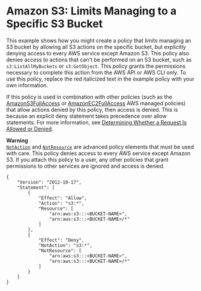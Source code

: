 # Amazon S3: Limits Managing to a Specific S3 Bucket<a name="reference_policies_examples_s3_deny-except-bucket"></a>

This example shows how you might create a policy that limits managing an S3 bucket by allowing all S3 actions on the specific bucket, but explicitly denying access to every AWS service except Amazon S3\. This policy also denies access to actions that can't be performed on an S3 bucket, such as `s3:ListAllMyBuckets` or `s3:GetObject`\. This policy grants the permissions necessary to complete this action from the AWS API or AWS CLI only\. To use this policy, replace the red italicized text in the example policy with your own information\.

If this policy is used in combination with other policies \(such as the [AmazonS3FullAccess](https://console.aws.amazon.com/iam/home#policies/arn:aws:iam::aws:policy/AmazonS3FullAccess) or [AmazonEC2FullAccess](https://aws-iam-console-beta-dev2.integ.amazon.com/iam/home#policies/arn:aws:iam::aws:policy/AmazonEC2FullAccess) AWS managed policies\) that allow actions denied by this policy, then access is denied\. This is because an explicit deny statement takes precedence over allow statements\. For more information, see [Determining Whether a Request Is Allowed or Denied](reference_policies_evaluation-logic.md#policy-eval-denyallow)\.

**Warning**  
[`NotAction`](reference_policies_elements_notaction.md) and [`NotResource`](reference_policies_elements_notresource.md) are advanced policy elements that must be used with care\. This policy denies access to every AWS service except Amazon S3\. If you attach this policy to a user, any other policies that grant permissions to other services are ignored and access is denied\.

```
{
    "Version": "2012-10-17",
    "Statement": [
        {
            "Effect": "Allow",
            "Action": "s3:*",
            "Resource": [
                "arn:aws:s3:::<BUCKET-NAME>",
                "arn:aws:s3:::<BUCKET-NAME>/*"
            ]
        },
        {
            "Effect": "Deny",
            "NotAction": "s3:*",
            "NotResource": [
                "arn:aws:s3:::<BUCKET-NAME>",
                "arn:aws:s3:::<BUCKET-NAME>/*"
            ]
        }
    ]
}
```